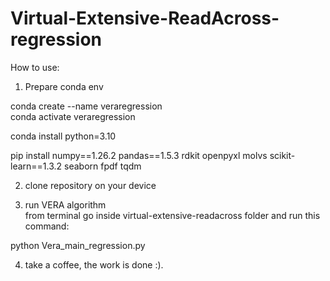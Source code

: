 # Virtual-Extensive-ReadAcross-regression



How to use: <br>
1. Prepare conda env <br>


conda create --name veraregression <br>
conda activate veraregression <br>

conda install python=3.10 <br>

pip install numpy==1.26.2 pandas==1.5.3 rdkit openpyxl molvs scikit-learn==1.3.2 seaborn fpdf tqdm <br>

2. clone repository on your device <br>

3. run VERA algorithm <br>
from terminal go inside virtual-extensive-readacross folder and run this command: <br>

python Vera_main_regression.py <br> 


4. take a coffee, the work is done :). <br>
